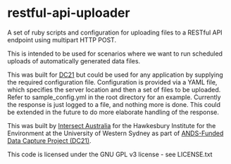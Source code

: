 restful-api-uploader
====================
A set of ruby scripts and configuration for uploading files to a RESTful API endpoint using multipart HTTP POST.

This is intended to be used for scenarios where we want to run scheduled uploads of automatically generated data files.

This was built for [DC21](https://github.com/IntersectAustralia/dc21) but could be used for any application by supplying the required configuration file. Configuration
is provided via a YAML file, which specifies the server location and then a set of files to be uploaded. Refer to
sample_config.yml in the root directory for an example. Currently the response is just logged to a file, and nothing more
is done. This could be extended in the future to do more elaborate handling of the response.

This was built by [Intersect Australia](http://www.intersect.org.au/) for the Hawkesbury Institute for the Environment at the University of Western Sydney as part of [ANDS-Funded Data Capture Project (DC21)](http://www.ands.org.au).

This code is licensed under the GNU GPL v3 license - see LICENSE.txt
